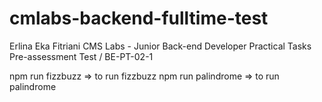 # cmlabs-backend-fulltime-test
Erlina Eka Fitriani
CMS Labs - Junior Back-end Developer Practical Tasks Pre-assessment Test / BE-PT-02-1

npm run fizzbuzz => to run fizzbuzz
npm run palindrome => to run palindrome
